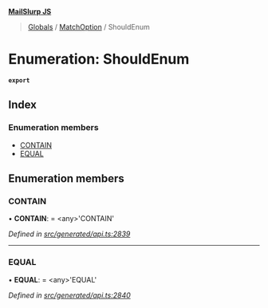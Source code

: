 **[MailSlurp JS](../README.md)**

> [Globals](../README.md) / [MatchOption](../modules/matchoption.md) / ShouldEnum

# Enumeration: ShouldEnum

**`export`** 

## Index

### Enumeration members

* [CONTAIN](matchoption.shouldenum.md#contain)
* [EQUAL](matchoption.shouldenum.md#equal)

## Enumeration members

### CONTAIN

•  **CONTAIN**:  = \<any>'CONTAIN'

*Defined in [src/generated/api.ts:2839](https://github.com/mailslurp/mailslurp-client/blob/730b817/src/generated/api.ts#L2839)*

___

### EQUAL

•  **EQUAL**:  = \<any>'EQUAL'

*Defined in [src/generated/api.ts:2840](https://github.com/mailslurp/mailslurp-client/blob/730b817/src/generated/api.ts#L2840)*
